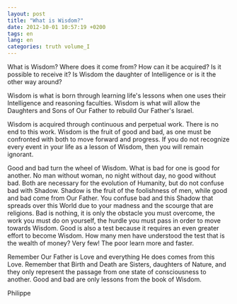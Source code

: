 ```yaml
---
layout: post
title: "What is Wisdom?"
date: 2012-10-01 10:57:19 +0200
tags: en
lang: en
categories: truth volume_I
---
```

What is Wisdom? Where does it come from? How can it be acquired? Is it possible to receive it? Is Wisdom the daughter of Intelligence or is it the other way around?

Wisdom is what is born through learning life's lessons when one uses their Intelligence and reasoning faculties. Wisdom is what will allow the Daughters and Sons of Our Father to rebuild Our Father's Israel.

Wisdom is acquired through continuous and perpetual work. There is no end to this work. Wisdom is the fruit of good and bad, as one must be confronted with both to move forward and progress. If you do not recognize every event in your life as a lesson of Wisdom, then you will remain ignorant.

Good and bad turn the wheel of Wisdom. What is bad for one is good for another. No man without woman, no night without day, no good without bad. Both are necessary for the evolution of Humanity, but do not confuse bad with Shadow. Shadow is the fruit of the foolishness of men, while good and bad come from Our Father. You confuse bad and this Shadow that spreads over this World due to your madness and the scourge that are religions. Bad is nothing, it is only the obstacle you must overcome, the work you must do on yourself, the hurdle you must pass in order to move towards Wisdom. Good is also a test because it requires an even greater effort to become Wisdom. How many men have understood the test that is the wealth of money? Very few! The poor learn more and faster.

Remember Our Father is Love and everything He does comes from this Love. Remember that Birth and Death are Sisters, daughters of Nature, and they only represent the passage from one state of consciousness to another. Good and bad are only lessons from the book of Wisdom.

Philippe

<!-- 
This work is licensed under a Creative Commons Attribution-NonCommercial 4.0 International License.
-->